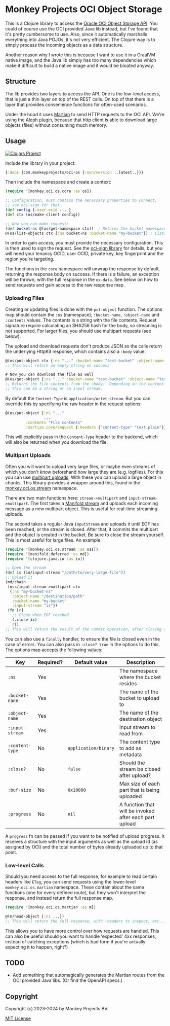 # Monkey Projects OCI Object Storage

This is a Clojure library to access the [Oracle OCI Object Storage API](https://docs.oracle.com/en-us/iaas/Content/Object/home.htm).  You could of course use the OCI provided Java lib instead,
but I've found that it's pretty cumbersome to use.  Also, since it automatically
marshalls everything into Java POJOs, it's not very efficient.  The Clojure way
is to simply process the incoming objects as a data structure.

Another reason why I wrote this is because I want to use it in a GraalVM native
image, and the Java lib simply has too many dependencies which make it difficult
to build a native image and it would be bloated anyway.

## Structure

The lib provides two layers to access the API.  One is the low-level access,
that is just a thin layer on top of the REST calls.  On top of that there is
a layer that provides convenience functions for often-used scenarios.

Under the hood it uses [Martian](https://github.com/oliyh/martian) to send HTTP
requests to the OCI API.  We're using the [Aleph](https://aleph.io)
[plugin](https://github.com/monkey-projects/martian-aleph), because that http client
is able to download large objects (files) without consuming much memory.

## Usage

[![Clojars Project](https://img.shields.io/clojars/v/com.monkeyprojects/oci-os.svg)](https://clojars.org/com.monkeyprojects/oci-os)

Include the library in your project:
```clojure
{:deps {com.monkeyprojects/oci-os {:mvn/version ..latest..}}}
```

Then include the namespace and create a context:
```clojure
(require '[monkey.oci.os.core :as os])

;; Configuration, must contain the necessary properties to connect,
;; see oci-sign for that
(def config {:user-ocid ... }
(def ctx (os/make-client config))

;; Now you can make requests
(def bucket-ns @(os/get-namespace ctx))  ; Returns the bucket namespace
@(os/list-objects ctx {:ns bucket-ns :bucket-name "my-bucket"}) ; Lists bucket objects
```

In order to gain access, you must provide the necessary configuration.  This
is then used to sign the request.  See the [oci-sign library](https://github.com/monkey-projects/oci-sign)
for details, but you will need your tenancy OCID, user OCID, private key, key fingerprint
and the region you're targeting.

The functions in the `core` namespace will unwrap the response by default, returning the
response body on success.  If there is a failure, an exception will be thrown, with the
full response in the `ex-data`.  See below on how to send requests and gain access to
the raw response map.

### Uploading Files

Creating or updating files is done with the `put-object` function.  The options map should
contain the `:ns` (namespace), `:bucket-name`, `:object-name` and `:contents` values.  The
contents is a string with the file contents.  Request signature require calculating an SHA256
hash for the body, so streaming is not supported.  For larger files, you should use multipart
requests (see below).

The upload and download requests don't produce JSON so the calls return the underlying
HttpKit response, which contains also a `:body` value.
```clojure
@(os/put-object ctx {:ns "..." :bucket-name "test-bucket" :object-name "test.txt" :contents "this is a test file"})
;; This will return an empty string on success

# Now you can download the file as well
@(os/get-object {:ns "..." :bucket-name "test-bucket" :object-name "test.txt"})
;; Returns the file contents from the :body.  Depending on the content type,
;; this can be a string or an input stream.
```

By default the `Content-Type` is `application/octet-stream`.  But you can override this by
specifying the raw header in the request options:
```clojure
@(os/put-object {:ns "..."
                 ...
		 :contents "File contents"
		 :martian.core/request {:headers {"content-type" "text.plain"}}})
```
This will explicitly pass in the `Content-Type` header to the backend, which will also
be returned when you download the file.

### Multipart Uploads

Often you will want to upload very large files, or maybe even streams of which you don't know
beforehand how large they are (e.g. logfiles).  For this you can use
[multipart uploads](https://docs.oracle.com/en-us/iaas/Content/Object/Tasks/usingmultipartuploads.htm#Using_Multipart_Uploads).  With these you can upload a large object in chunks.  This library provides a
wrapper around this, found in the [monkey.oci.os.stream](src/monkey/oci/os/stream.clj) namespace.

There are two main functions here: `stream->multipart` and `input-stream->multipart`.  The first
takes a [Manifold stream](https://cljdoc.org/d/manifold/manifold/0.4.2/doc/streams) and uploads
each incoming message as a new multipart object.  This is useful for real-time streaming uploads.

The second takes a regular Java `InputStream` and uploads it until EOF has been reached, or
the stream is closed.  After that, it commits the multipart and the object is created in the
bucket.  Be sure to close the stream yourself.  This is most useful for large files.  An example:

```clojure
(require '[monkey.oci.os.stream :as oss])
(require '[manifold.deferred :as md])
(require '[clojure.java.io :as io])

;; Open the stream
(def is (io/input-stream "/path/to/very-large-file"))
;; Upload it
(md/chain
 (oss/input-stream->multipart ctx
  {:ns "my-bucket-ns"
   :object-name "/destination/path"
   :bucket-name "my-bucket"
   :input-stream "is"})
 (fn [r]
   ;; Close when EOF reached
   (.close is)
   r))
;; This will return the result of the commit operation, after closing the file.
```

You can also use a `finally` handler, to ensure the file is closed even in the case of errors.
You can also pass in `:close? true` in the options to do this.  The options map accepts the
following values:

|Key|Required?|Default value|Description|
|---|---|---|---|
|`:ns`|Yes||The namespace where the bucket resides|
|`:bucket-nane`|Yes||The name of the bucket to upload to|
|`:object-name`|Yes||The name of the destination object|
|`:input-stream`|Yes||Input stream to read from|
|`:content-type`|No|`application/binary`|The content type to add as metadata|
|`:close?`|No|`false`|Should the stream be closed after upload?|
|`:buf-size`|No|`0x10000`|Max size of each part that is being uploaded|
|`:progress`|No|`nil`|A function that will be invoked after each part upload|

A `progress` fn can be passed if you want to be notified of upload progress.  It receives
a structure with the input arguments as well as the upload id (as assigned by OCI) and
the total number of bytes already uploaded up to that point.

### Low-level Calls

Should you need access to the full response, for example to read certain headers like `ETag`,
you can send requests using the lower-level `monkey.oci.os.martian` namespace.  These contain
about the same functions (one for every defined route), but they won't interpret the response,
and instead return the full response map.

```clojure
(require '[monkey.oci.os.martian :as m])

@(m/head-object {:ns ...})
;; This will return the full response, with :headers to inspect, etc...
```

This allows you to have more control over how requests are handled.  This can also be useful
should you want to handle 'expected' 4xx responses, instead of catching exceptions (which is
bad form if you're actually expecting it to happen, right?)

## TODO

 - Add something that automagically generates the Martian routes from the OCI provided Java libs.
   (Or find the OpenAPI specs.)

## Copyright

Copyright (c) 2023-2024 by Monkey Projects BV.

[MIT License](LICENSE)